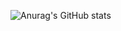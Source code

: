 ![Anurag's GitHub stats](https://github-readme-stats.vercel.app/api?username=pkun2&show_icons=true&theme=radical)

